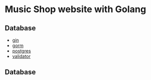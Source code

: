 # Music Shop website with Golang

## Database
- [gin](https://github.com/ultralytics/yolov5)
- [gorm](https://github.com/pbcquoc/vietocr)
- [postgres](https://github.com/tzutalin/labelImg)
- [validator](https://flask.palletsprojects.com/en/2.0.x/)


## Database
